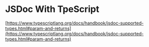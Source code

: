 # JSDoc With TpeScript

[https://www.typescriptlang.org/docs/handbook/jsdoc-supported-types.html#param-and-returns](https://www.typescriptlang.org/docs/handbook/jsdoc-supported-types.html#param-and-returns)
